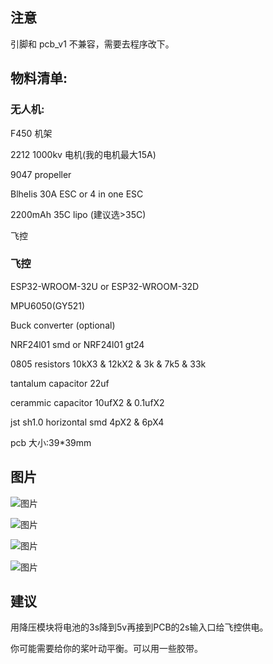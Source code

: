 ## 注意
引脚和 pcb_v1 不兼容，需要去程序改下。


## 物料清单: 
### 无人机:
F450 机架

2212 1000kv 电机(我的电机最大15A)

9047 propeller

Blhelis 30A ESC or 4 in one ESC 

2200mAh 35C lipo (建议选>35C)

飞控

### 飞控
ESP32-WROOM-32U or ESP32-WROOM-32D

MPU6050(GY521)

Buck converter (optional)

NRF24l01 smd or NRF24l01 gt24

0805 resistors 10kX3 & 12kX2 & 3k & 7k5 & 33k

tantalum capacitor 22uf

cerammic capacitor 10ufX2 & 0.1ufX2

jst sh1.0 horizontal smd 4pX2 & 6pX4

pcb 大小:39*39mm


## 图片
![图片](https://user-images.githubusercontent.com/93729382/163605281-f46c8015-c6ee-4fe6-9133-b68795f4ed4a.png)

![图片](https://user-images.githubusercontent.com/93729382/163605531-774e886b-8107-40b3-b937-fceb321ee88f.png)

![图片](https://user-images.githubusercontent.com/93729382/163605568-6004d52e-c205-4d54-9db4-31564af72ab2.png)

![图片](https://user-images.githubusercontent.com/93729382/163605898-1341bf81-a2aa-4fe0-b4de-846652ec1dcc.png)


## 建议
用降压模块将电池的3s降到5v再接到PCB的2s输入口给飞控供电。

你可能需要给你的桨叶动平衡。可以用一些胶带。

